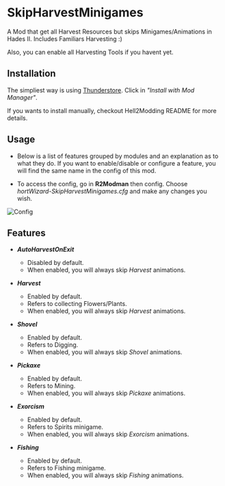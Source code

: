 # SkipHarvestMinigames

A Mod that get all Harvest Resources but skips Minigames/Animations in Hades II.
Includes Familiars Harvesting :)

Also, you can enable all Harvesting Tools if you havent yet.

## Installation

The simpliest way is using [Thunderstore](https://thunderstore.io/c/hades-ii/p/hortWizard/SkipHarvestMinigames/). Click in _"Install with Mod Manager"_.

If you wants to install manually, checkout Hell2Modding README for more details.

## Usage

- Below is a list of features grouped by modules and an explanation as to what they do. If you want to enable/disable or configure a feature, you will find the same name in the config of this mod.

- To access the config, go in __R2Modman__ then config. Choose _hortWizard-SkipHarvestMinigames.cfg_ and make any changes you wish.

![Config](assets/r2mod-config.png)


## Features

- ___AutoHarvestOnExit___
    - Disabled by default.
    - When enabled, you will always skip _Harvest_ animations.

- ___Harvest___
    - Enabled by default.
    - Refers to collecting Flowers/Plants.
    - When enabled, you will always skip _Harvest_ animations.

- ___Shovel___
    - Enabled by default.
    - Refers to Digging.
    - When enabled, you will always skip _Shovel_ animations.

- ___Pickaxe___
    - Enabled by default.
    - Refers to Mining.
    - When enabled, you will always skip _Pickaxe_ animations.

- ___Exorcism___
    - Enabled by default.
    - Refers to Spirits minigame.
    - When enabled, you will always skip _Exorcism_ animations.

- ___Fishing___
    - Enabled by default.
    - Refers to Fishing minigame.
    - When enabled, you will always skip _Fishing_ animations.
